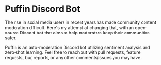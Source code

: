 # Puffin Discord Bot
The rise in social media users in recent years has made community content moderation difficult. Here's my attempt at changing that, with an open-source Discord bot that aims to help moderators keep their communities safer.

Puffin is an auto-moderation Discord bot utilizing sentiment analysis and zero-shot learning. Feel free to reach out with pull requests, feature requests, bug reports, or any other comments/issues you may have.
